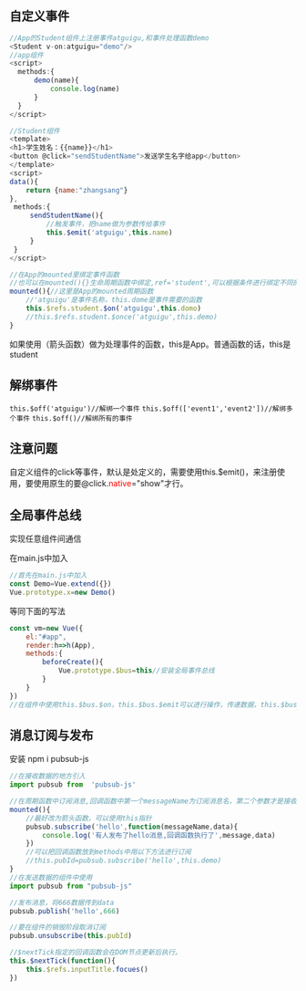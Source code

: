 ## 自定义事件

```javascript
//App的Student组件上注册事件atguigu,和事件处理函数demo
<Student v-on:atguigu="demo"/>
//app组件
<script>
  methods:{
      demo(name){
          console.log(name)
      }
  }
</script>

//Student组件
<template>
<h1>学生姓名：{{name}}</h1>
<button @click="sendStudentName">发送学生名字给app</button>
</template>
<script>
data(){
    return {name:"zhangsang"}
},
 methods:{
     sendStudentName(){
         //触发事件，把name做为参数传给事件
         this.$emit('atguigu',this.name)
     }
 } 
</script>

//在App的mounted里绑定事件函数
//也可以在mounted(){}生命周期函数中绑定,ref='student',可以根据条件进行绑定不同的事件处理函数(注释的只执行次可以使用@atguigu.once='demo'来代替)
mounted(){//这里是App的mounted周期函数
    //'atguigu'是事件名称，this.dome是事件需要的函数
    this.$refs.student.$on('atguigu',this.domo)
    //this.$refs.student.$once('atguigu',this.demo)
}
```
如果使用（箭头函数）做为处理事件的函数，this是App。普通函数的话，this是student

## 解绑事件

`this.$off('atguigu')//解绑一个事件`
`this.$off(['event1','event2'])//解绑多个事件`
`this.$off()//解绑所有的事件`

## 注意问题

自定义组件的click等事件，默认是处定义的，需要使用this.$emit()，来注册使用，要使用原生的要@click.<font color=red>native</font>="show"才行。

## 全局事件总线

实现任意组件间通信

在main.js中加入
```javascript
//首先在main.js中加入
const Demo=Vue.extend({})
Vue.prototype.x=new Demo()
```
等同下面的写法
```javascript
const vm=new Vue({
    el:"#app",
    render:h=>h(App),
    methods:{
        beforeCreate(){
            Vue.prototype.$bus=this//安装全局事件总线
        }
    }
})
//在组件中使用this.$bus.$on，this.$bus.$emit可以进行操作，传递数据，this.$bus.$off('事件名')要在组件销毁前解绑，注意不要使用$off()解绑，那样会解绑$bus上的所有事件，其它组件也不能使用其它绑定的事件了。
```

## 消息订阅与发布

安装
npm i pubsub-js
```javascript
//在接收数据的地方引入
import pubsub from  'pubsub-js'

//在周期函数中订阅消息,回调函数中第一个messageName为订阅消息名，第二个参数才是接收的数据
mounted(){
    //最好改为箭头函数，可以使用this指针
    pubsub.subscribe('hello',function(messageName,data){
        console.log('有人发布了hello消息,回调函数执行了',message,data)
    })
    //可以把回调函数放到methods中用以下方法进行订阅
    //this.pubId=pubsub.subscribe('hello',this.demo)
}
//在发送数据的组件中使用
import pubsub from "pubsub-js"

//发布消息，将666数据传到data
pubsub.publish('hello',666)

//要在组件的销毁阶段取消订阅
pubsub.unsubscribe(this.pubId)

```
```javascript
//$nextTick指定的回调函数会在DOM节点更新后执行。
this.$nextTick(function(){
    this.$refs.inputTitle.focues()
})
```